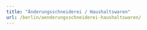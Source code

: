 ```yaml
---
title: "Änderungsschneiderei / Haushaltswaren"
url: /berlin/aenderungsschneiderei-haushaltswaren/
---
```

